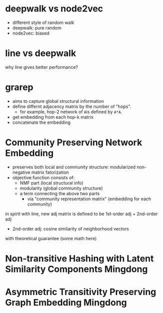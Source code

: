 

# deepwalk vs node2vec

- different style of random walk
- deepwalk: pure random
- node2vec: biased

# line vs deepwalk

why line gives better performance?

# grarep

- aims to capture global structural information
- define differnt adjacency matrix by the number of "hops".
  - for example, hop-2 network of `A`is defined by `A*A`.
- get embedding from each hop-k matrix
- concatenate the embedding

# Community Preserving Network Embedding

- preserves both local and community structure: modularized non-negative matrix fatorization
- objective function consists of:
  - NMF part (local structural info)
  - modularity (global community structure)
  - a term connecting the above two parts
    - via "community representation matrix" (embedding for each community)

in spirit with line, new adj matrix is defined to be 1st-order adj + 2nd-order adj
- 2nd-order adj: cosine similarity of neighborhood vectors

with theoretical guarantee (some math here)

# Non-transitive Hashing with Latent Similarity Components Mingdong

# Asymmetric Transitivity Preserving Graph Embedding Mingdong

